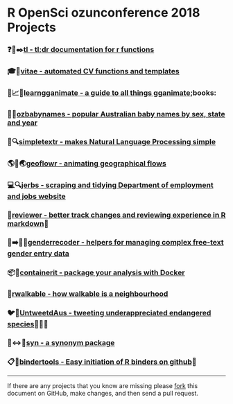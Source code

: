 # R OpenSci ozunconference 2018 Projects

### :question::memo::black_nib:[tl - tl;dr documentation for r  functions](https://github.com/ropenscilabs/tl)

### :mortar_board::page_facing_up:[vitae - automated CV functions and templates](https://github.com/ropenscilabs/vitae)

### :school::chart_with_upwards_trend::sparkles:[learngganimate - a guide to all things gganimate](https://github.com/ropenscilabs/learngganimate);books:

### :baby::name_badge:[ozbabynames - popular Australian baby names by sex, state and year](https://github.com/ropenscilabs/ozbabynames)

### :blue_book::mag:[simpletextr - makes Natural Language Processing simple ](https://github.com/ropenscilabs/simpletextr)

### :earth_americas::repeat::earth_asia:[geoflowr - animating geographical flows](https://github.com/ropenscilabs/geoflowr/)

### :computer::mag:[jerbs - scraping and tidying Department of employment and jobs website](https://github.com/gabyd/jerbs)

### :speech_balloon:[reviewer - better track changes and reviewing experience in R markdown](https://github.com/ropenscilabs/reviewer):memo:

### :busts_in_silhouette::arrow_right::woman::man:[genderrecoder - helpers for managing complex free-text gender entry data](https://github.com/ropenscilabs/genderrecoder)

### :package::whale2:[containerit - package your analysis with Docker ](https://github.com/ropenscilabs/containerit)

### :walking:[rwalkable - how walkable is a neighbourhood](https://github.com/sa-lee/rwalkable)

### :bird::speech_balloon:[UntweetdAus - tweeting underappreciated endangered species](https://github.com/ropenscilabs/UntweetdAus):ant::bug::snake:

### :book::left_right_arrow::pencil:[syn - a synonym package](https://github.com/ropenscilabs/syn)

### :clipboard::paperclip:[bindertools - Easy initiation of R binders on github](https://github.com/ropenscilabs/bindertools):open_file_folder:

---

If there are any projects that you know are missing please
[fork](https://github.com/ropensci/ozunconf18)
this document on GitHub, make changes, and then send a pull
request.
